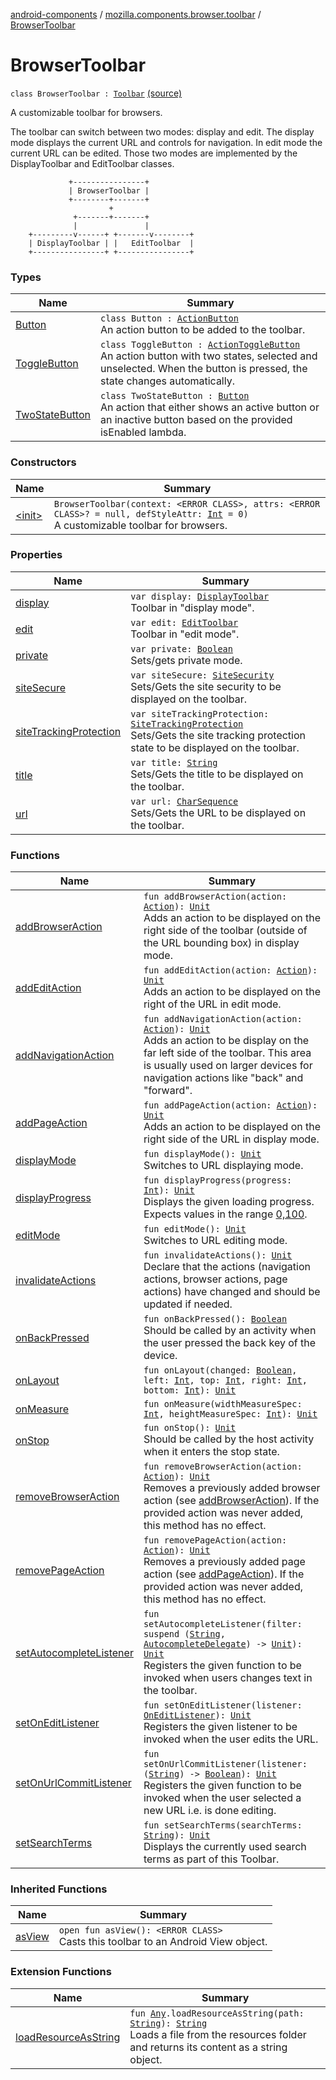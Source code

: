 [android-components](../../index.md) / [mozilla.components.browser.toolbar](../index.md) / [BrowserToolbar](./index.md)

# BrowserToolbar

`class BrowserToolbar : `[`Toolbar`](../../mozilla.components.concept.toolbar/-toolbar/index.md) [(source)](https://github.com/mozilla-mobile/android-components/blob/master/components/browser/toolbar/src/main/java/mozilla/components/browser/toolbar/BrowserToolbar.kt#L60)

A customizable toolbar for browsers.

The toolbar can switch between two modes: display and edit. The display mode displays the current
URL and controls for navigation. In edit mode the current URL can be edited. Those two modes are
implemented by the DisplayToolbar and EditToolbar classes.

```
             +----------------+
             | BrowserToolbar |
             +--------+-------+
                      +
              +-------+-------+
              |               |
    +---------v------+ +-------v--------+
    | DisplayToolbar | |   EditToolbar  |
    +----------------+ +----------------+
```

### Types

| Name | Summary |
|---|---|
| [Button](-button/index.md) | `class Button : `[`ActionButton`](../../mozilla.components.concept.toolbar/-toolbar/-action-button/index.md)<br>An action button to be added to the toolbar. |
| [ToggleButton](-toggle-button/index.md) | `class ToggleButton : `[`ActionToggleButton`](../../mozilla.components.concept.toolbar/-toolbar/-action-toggle-button/index.md)<br>An action button with two states, selected and unselected. When the button is pressed, the state changes automatically. |
| [TwoStateButton](-two-state-button/index.md) | `class TwoStateButton : `[`Button`](-button/index.md)<br>An action that either shows an active button or an inactive button based on the provided isEnabled lambda. |

### Constructors

| Name | Summary |
|---|---|
| [&lt;init&gt;](-init-.md) | `BrowserToolbar(context: <ERROR CLASS>, attrs: <ERROR CLASS>? = null, defStyleAttr: `[`Int`](https://kotlinlang.org/api/latest/jvm/stdlib/kotlin/-int/index.html)` = 0)`<br>A customizable toolbar for browsers. |

### Properties

| Name | Summary |
|---|---|
| [display](display.md) | `var display: `[`DisplayToolbar`](../../mozilla.components.browser.toolbar.display/-display-toolbar/index.md)<br>Toolbar in "display mode". |
| [edit](edit.md) | `var edit: `[`EditToolbar`](../../mozilla.components.browser.toolbar.edit/-edit-toolbar/index.md)<br>Toolbar in "edit mode". |
| [private](private.md) | `var private: `[`Boolean`](https://kotlinlang.org/api/latest/jvm/stdlib/kotlin/-boolean/index.html)<br>Sets/gets private mode. |
| [siteSecure](site-secure.md) | `var siteSecure: `[`SiteSecurity`](../../mozilla.components.concept.toolbar/-toolbar/-site-security/index.md)<br>Sets/Gets the site security to be displayed on the toolbar. |
| [siteTrackingProtection](site-tracking-protection.md) | `var siteTrackingProtection: `[`SiteTrackingProtection`](../../mozilla.components.concept.toolbar/-toolbar/-site-tracking-protection/index.md)<br>Sets/Gets the site tracking protection state to be displayed on the toolbar. |
| [title](title.md) | `var title: `[`String`](https://kotlinlang.org/api/latest/jvm/stdlib/kotlin/-string/index.html)<br>Sets/Gets the title to be displayed on the toolbar. |
| [url](url.md) | `var url: `[`CharSequence`](https://kotlinlang.org/api/latest/jvm/stdlib/kotlin/-char-sequence/index.html)<br>Sets/Gets the URL to be displayed on the toolbar. |

### Functions

| Name | Summary |
|---|---|
| [addBrowserAction](add-browser-action.md) | `fun addBrowserAction(action: `[`Action`](../../mozilla.components.concept.toolbar/-toolbar/-action/index.md)`): `[`Unit`](https://kotlinlang.org/api/latest/jvm/stdlib/kotlin/-unit/index.html)<br>Adds an action to be displayed on the right side of the toolbar (outside of the URL bounding box) in display mode. |
| [addEditAction](add-edit-action.md) | `fun addEditAction(action: `[`Action`](../../mozilla.components.concept.toolbar/-toolbar/-action/index.md)`): `[`Unit`](https://kotlinlang.org/api/latest/jvm/stdlib/kotlin/-unit/index.html)<br>Adds an action to be displayed on the right of the URL in edit mode. |
| [addNavigationAction](add-navigation-action.md) | `fun addNavigationAction(action: `[`Action`](../../mozilla.components.concept.toolbar/-toolbar/-action/index.md)`): `[`Unit`](https://kotlinlang.org/api/latest/jvm/stdlib/kotlin/-unit/index.html)<br>Adds an action to be display on the far left side of the toolbar. This area is usually used on larger devices for navigation actions like "back" and "forward". |
| [addPageAction](add-page-action.md) | `fun addPageAction(action: `[`Action`](../../mozilla.components.concept.toolbar/-toolbar/-action/index.md)`): `[`Unit`](https://kotlinlang.org/api/latest/jvm/stdlib/kotlin/-unit/index.html)<br>Adds an action to be displayed on the right side of the URL in display mode. |
| [displayMode](display-mode.md) | `fun displayMode(): `[`Unit`](https://kotlinlang.org/api/latest/jvm/stdlib/kotlin/-unit/index.html)<br>Switches to URL displaying mode. |
| [displayProgress](display-progress.md) | `fun displayProgress(progress: `[`Int`](https://kotlinlang.org/api/latest/jvm/stdlib/kotlin/-int/index.html)`): `[`Unit`](https://kotlinlang.org/api/latest/jvm/stdlib/kotlin/-unit/index.html)<br>Displays the given loading progress. Expects values in the range [0,100](#). |
| [editMode](edit-mode.md) | `fun editMode(): `[`Unit`](https://kotlinlang.org/api/latest/jvm/stdlib/kotlin/-unit/index.html)<br>Switches to URL editing mode. |
| [invalidateActions](invalidate-actions.md) | `fun invalidateActions(): `[`Unit`](https://kotlinlang.org/api/latest/jvm/stdlib/kotlin/-unit/index.html)<br>Declare that the actions (navigation actions, browser actions, page actions) have changed and should be updated if needed. |
| [onBackPressed](on-back-pressed.md) | `fun onBackPressed(): `[`Boolean`](https://kotlinlang.org/api/latest/jvm/stdlib/kotlin/-boolean/index.html)<br>Should be called by an activity when the user pressed the back key of the device. |
| [onLayout](on-layout.md) | `fun onLayout(changed: `[`Boolean`](https://kotlinlang.org/api/latest/jvm/stdlib/kotlin/-boolean/index.html)`, left: `[`Int`](https://kotlinlang.org/api/latest/jvm/stdlib/kotlin/-int/index.html)`, top: `[`Int`](https://kotlinlang.org/api/latest/jvm/stdlib/kotlin/-int/index.html)`, right: `[`Int`](https://kotlinlang.org/api/latest/jvm/stdlib/kotlin/-int/index.html)`, bottom: `[`Int`](https://kotlinlang.org/api/latest/jvm/stdlib/kotlin/-int/index.html)`): `[`Unit`](https://kotlinlang.org/api/latest/jvm/stdlib/kotlin/-unit/index.html) |
| [onMeasure](on-measure.md) | `fun onMeasure(widthMeasureSpec: `[`Int`](https://kotlinlang.org/api/latest/jvm/stdlib/kotlin/-int/index.html)`, heightMeasureSpec: `[`Int`](https://kotlinlang.org/api/latest/jvm/stdlib/kotlin/-int/index.html)`): `[`Unit`](https://kotlinlang.org/api/latest/jvm/stdlib/kotlin/-unit/index.html) |
| [onStop](on-stop.md) | `fun onStop(): `[`Unit`](https://kotlinlang.org/api/latest/jvm/stdlib/kotlin/-unit/index.html)<br>Should be called by the host activity when it enters the stop state. |
| [removeBrowserAction](remove-browser-action.md) | `fun removeBrowserAction(action: `[`Action`](../../mozilla.components.concept.toolbar/-toolbar/-action/index.md)`): `[`Unit`](https://kotlinlang.org/api/latest/jvm/stdlib/kotlin/-unit/index.html)<br>Removes a previously added browser action (see [addBrowserAction](add-browser-action.md)). If the provided action was never added, this method has no effect. |
| [removePageAction](remove-page-action.md) | `fun removePageAction(action: `[`Action`](../../mozilla.components.concept.toolbar/-toolbar/-action/index.md)`): `[`Unit`](https://kotlinlang.org/api/latest/jvm/stdlib/kotlin/-unit/index.html)<br>Removes a previously added page action (see [addPageAction](add-page-action.md)). If the provided action was never added, this method has no effect. |
| [setAutocompleteListener](set-autocomplete-listener.md) | `fun setAutocompleteListener(filter: suspend (`[`String`](https://kotlinlang.org/api/latest/jvm/stdlib/kotlin/-string/index.html)`, `[`AutocompleteDelegate`](../../mozilla.components.concept.toolbar/-autocomplete-delegate/index.md)`) -> `[`Unit`](https://kotlinlang.org/api/latest/jvm/stdlib/kotlin/-unit/index.html)`): `[`Unit`](https://kotlinlang.org/api/latest/jvm/stdlib/kotlin/-unit/index.html)<br>Registers the given function to be invoked when users changes text in the toolbar. |
| [setOnEditListener](set-on-edit-listener.md) | `fun setOnEditListener(listener: `[`OnEditListener`](../../mozilla.components.concept.toolbar/-toolbar/-on-edit-listener/index.md)`): `[`Unit`](https://kotlinlang.org/api/latest/jvm/stdlib/kotlin/-unit/index.html)<br>Registers the given listener to be invoked when the user edits the URL. |
| [setOnUrlCommitListener](set-on-url-commit-listener.md) | `fun setOnUrlCommitListener(listener: (`[`String`](https://kotlinlang.org/api/latest/jvm/stdlib/kotlin/-string/index.html)`) -> `[`Boolean`](https://kotlinlang.org/api/latest/jvm/stdlib/kotlin/-boolean/index.html)`): `[`Unit`](https://kotlinlang.org/api/latest/jvm/stdlib/kotlin/-unit/index.html)<br>Registers the given function to be invoked when the user selected a new URL i.e. is done editing. |
| [setSearchTerms](set-search-terms.md) | `fun setSearchTerms(searchTerms: `[`String`](https://kotlinlang.org/api/latest/jvm/stdlib/kotlin/-string/index.html)`): `[`Unit`](https://kotlinlang.org/api/latest/jvm/stdlib/kotlin/-unit/index.html)<br>Displays the currently used search terms as part of this Toolbar. |

### Inherited Functions

| Name | Summary |
|---|---|
| [asView](../../mozilla.components.concept.toolbar/-toolbar/as-view.md) | `open fun asView(): <ERROR CLASS>`<br>Casts this toolbar to an Android View object. |

### Extension Functions

| Name | Summary |
|---|---|
| [loadResourceAsString](../../mozilla.components.support.test.file/kotlin.-any/load-resource-as-string.md) | `fun `[`Any`](https://kotlinlang.org/api/latest/jvm/stdlib/kotlin/-any/index.html)`.loadResourceAsString(path: `[`String`](https://kotlinlang.org/api/latest/jvm/stdlib/kotlin/-string/index.html)`): `[`String`](https://kotlinlang.org/api/latest/jvm/stdlib/kotlin/-string/index.html)<br>Loads a file from the resources folder and returns its content as a string object. |

